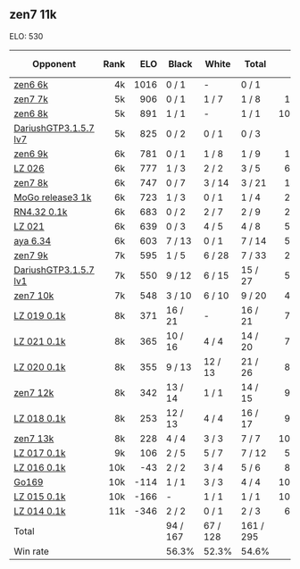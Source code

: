 ## zen7 11k ##

ELO: 530

Opponent | Rank | ELO | Black | White | Total | Win rate
---------|-----:|----:|-------|-------|-------|-------:
[zen6 6k](zen6%206k.md) | 4k | 1016 | 0 / 1 | - | 0 / 1 | 0.0%
[zen7 7k](zen7%207k.md) | 5k | 906 | 0 / 1 | 1 / 7 | 1 / 8 | 12.5%
[zen6 8k](zen6%208k.md) | 5k | 891 | 1 / 1 | - | 1 / 1 | 100.0%
[DariushGTP3.1.5.7 lv7](DariushGTP3.1.5.7%20lv7.md) | 5k | 825 | 0 / 2 | 0 / 1 | 0 / 3 | 0.0%
[zen6 9k](zen6%209k.md) | 6k | 781 | 0 / 1 | 1 / 8 | 1 / 9 | 11.1%
[LZ 026](LZ%20026.md) | 6k | 777 | 1 / 3 | 2 / 2 | 3 / 5 | 60.0%
[zen7 8k](zen7%208k.md) | 6k | 747 | 0 / 7 | 3 / 14 | 3 / 21 | 14.3%
[MoGo release3 1k](MoGo%20release3%201k.md) | 6k | 723 | 1 / 3 | 0 / 1 | 1 / 4 | 25.0%
[RN4.32 0.1k](RN4.32%200.1k.md) | 6k | 683 | 0 / 2 | 2 / 7 | 2 / 9 | 22.2%
[LZ 021](LZ%20021.md) | 6k | 639 | 0 / 3 | 4 / 5 | 4 / 8 | 50.0%
[aya 6.34](aya%206.34.md) | 6k | 603 | 7 / 13 | 0 / 1 | 7 / 14 | 50.0%
[zen7 9k](zen7%209k.md) | 7k | 595 | 1 / 5 | 6 / 28 | 7 / 33 | 21.2%
[DariushGTP3.1.5.7 lv1](DariushGTP3.1.5.7%20lv1.md) | 7k | 550 | 9 / 12 | 6 / 15 | 15 / 27 | 55.6%
[zen7 10k](zen7%2010k.md) | 7k | 548 | 3 / 10 | 6 / 10 | 9 / 20 | 45.0%
[LZ 019 0.1k](LZ%20019%200.1k.md) | 8k | 371 | 16 / 21 | - | 16 / 21 | 76.2%
[LZ 021 0.1k](LZ%20021%200.1k.md) | 8k | 365 | 10 / 16 | 4 / 4 | 14 / 20 | 70.0%
[LZ 020 0.1k](LZ%20020%200.1k.md) | 8k | 355 | 9 / 13 | 12 / 13 | 21 / 26 | 80.8%
[zen7 12k](zen7%2012k.md) | 8k | 342 | 13 / 14 | 1 / 1 | 14 / 15 | 93.3%
[LZ 018 0.1k](LZ%20018%200.1k.md) | 8k | 253 | 12 / 13 | 4 / 4 | 16 / 17 | 94.1%
[zen7 13k](zen7%2013k.md) | 8k | 228 | 4 / 4 | 3 / 3 | 7 / 7 | 100.0%
[LZ 017 0.1k](LZ%20017%200.1k.md) | 9k | 106 | 2 / 5 | 5 / 7 | 7 / 12 | 58.3%
[LZ 016 0.1k](LZ%20016%200.1k.md) | 10k | -43 | 2 / 2 | 3 / 4 | 5 / 6 | 83.3%
[Go169](Go169.md) | 10k | -114 | 1 / 1 | 3 / 3 | 4 / 4 | 100.0%
[LZ 015 0.1k](LZ%20015%200.1k.md) | 10k | -166 | - | 1 / 1 | 1 / 1 | 100.0%
[LZ 014 0.1k](LZ%20014%200.1k.md) | 11k | -346 | 2 / 2 | 0 / 1 | 2 / 3 | 66.7%
Total | | | 94 / 167 | 67 / 128 | 161 / 295 | 
Win rate| | | 56.3% | 52.3% | 54.6% | 

